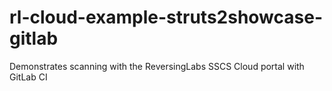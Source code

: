 # rl-cloud-example-struts2showcase-gitlab
Demonstrates scanning with the ReversingLabs SSCS Cloud portal with GitLab CI
